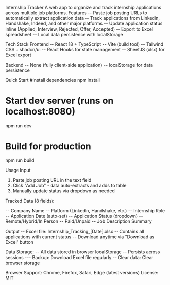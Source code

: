 Internship Tracker
A web app to organize and track internship applications across multiple job platforms.
Features
-- Paste job posting URLs to automatically extract application data
-- Track applications from LinkedIn, Handshake, Indeed, and other major platforms
-- Update application status inline (Applied, Interview, Rejected, Offer, Accepted)
-- Export to Excel spreadsheet
-- Local data persistence with localStorage

Tech Stack
Frontend
-- React 18 + TypeScript
-- Vite (build tool)
-- Tailwind CSS + shadcn/ui
-- React Hooks for state management
-- SheetJS (xlsx) for Excel export

Backend
-- None (fully client-side application)
-- localStorage for data persistence

Quick Start
#Install dependencies
npm install

# Start dev server (runs on localhost:8080)
npm run dev

# Build for production
npm run build

Usage
Input
1. Paste job posting URL in the text field
2. Click "Add Job" - data auto-extracts and adds to table
3. Manually update status via dropdown as needed

Tracked Data (8 fields):

-- Company Name
-- Platform (LinkedIn, Handshake, etc.)
-- Internship Role
-- Application Date (auto-set)
-- Application Status (dropdown)
-- Remote/Hybrid/In Person
-- Paid/Unpaid
-- Job Description Summary

Output
-- Excel file: Internship_Tracking_[Date].xlsx
-- Contains all applications with current status
-- Download anytime via "Download as Excel" button

Data Storage:
-- All data stored in browser localStorage
-- Persists across sessions
--- Backup: Download Excel file regularly
-- Clear data: Clear browser storage

Browser Support: Chrome, Firefox, Safari, Edge (latest versions)
License: MIT
